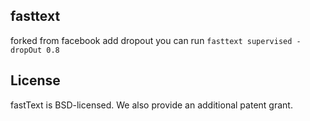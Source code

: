## fasttext
forked from facebook
add dropout
you can run 
`
fasttext supervised -dropOut 0.8
`

## License

fastText is BSD-licensed. We also provide an additional patent grant.
